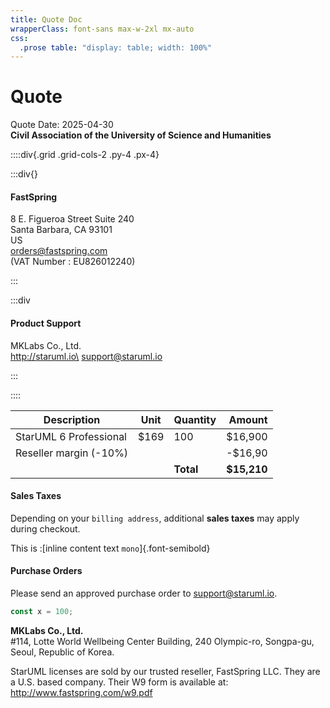 ```yaml
---
title: Quote Doc
wrapperClass: font-sans max-w-2xl mx-auto
css:
  .prose table: "display: table; width: 100%"
---
```


# Quote

Quote Date: 2025-04-30\
**Civil Association of the University of Science
and Humanities**

::::div{.grid .grid-cols-2 .py-4 .px-4}

:::div{}

#### FastSpring

8 E. Figueroa Street Suite 240\
Santa Barbara, CA 93101\
US\
orders@fastspring.com\
(VAT Number : EU826012240)

:::

:::div

#### Product Support

MKLabs Co., Ltd.\
http://staruml.io\
support@staruml.io

:::

::::

| Description            | Unit | Quantity  |      Amount |
| ---------------------- | ---- | --------- | ----------: |
| StarUML 6 Professional | $169 | 100       |     $16,900 |
| Reseller margin (-10%) |      |           |     -$16,90 |
|                        |      | **Total** | **$15,210** |

#### Sales Taxes

Depending on your `billing address`, additional **sales taxes** may apply during checkout.

This is :[inline content text `mono`]{.font-semibold}

#### Purchase Orders

Please send an approved purchase order to support@staruml.io.

```js
const x = 100;
```

**MKLabs Co., Ltd.**\
#114, Lotte World Wellbeing Center Building, 240 Olympic-ro, Songpa-gu, Seoul, Republic of Korea.

StarUML licenses are sold by our trusted reseller, FastSpring LLC. They are a U.S. based company. Their
W9 form is available at: http://www.fastspring.com/w9.pdf
